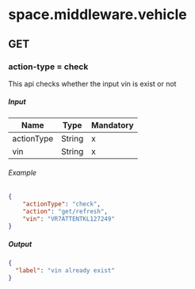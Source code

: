 ﻿# space.middleware.vehicle

## GET

### action-type = check

This api checks whether the input vin is exist or not

##### Input

| Name       | Type   | Mandatory |
|------------|--------|-----------|
| actionType | String | x         |
| vin        | String | x         |

###### Example

```json
{
    "actionType": "check",
    "action": "get/refresh",
    "vin": "VR7ATTENTKL127249"
}
```

##### Output

```json
{
  "label": "vin already exist"
}
```

